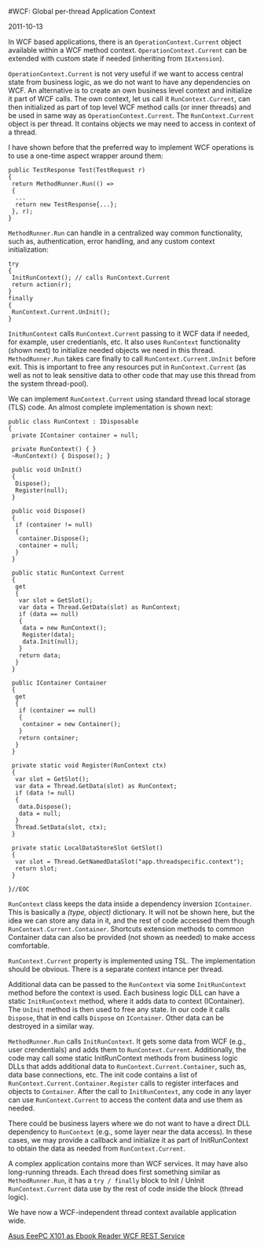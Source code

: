 #WCF: Global per-thread Application Context

2011-10-13

<!--- tags: csharp wcf -->

In WCF based applications, there is an `OperationContext.Current` object available within a WCF method context. `OperationContext.Current` can be extended with custom state if needed (inheriting from `IExtension`).

`OperationContext.Current` is not very useful if we want to access central state from business logic, as we do not want to have any dependencies on WCF. An alternative is to create an own business level context and initialize it part of WCF calls. The own context, let us call it `RunContext.Current`, can then initialized as part of top level WCF method calls (or inner threads) and be used in same way as `OperationContext.Current`. The `RunContext.Current` object is per thread. It contains objects we may need to access in context of a thread.

I have shown before that the preferred way to implement WCF operations is to use a one-time aspect wrapper around them:

```
public TestResponse Test(TestRequest r)
{
 return MethodRunner.Run(() =>
 {
  ...
  return new TestResponse{...};
 }, r);
}
```
`MethodRunner.Run` can handle in a centralized way common functionality, such as, authentication, error handling, and any custom context initialization:
```
try
{
 InitRunContext(); // calls RunContext.Current
 return action(r);
}
finally
{
 RunContext.Current.UnInit();
}
```
`InitRunContext` calls `RunContext.Current` passing to it WCF data if needed, for example, user credentianls, etc. It also uses `RunContext` functionality (shown next) to initialize needed objects we need in this thread. `MethodRunner.Run` takes care finally to call `RunContext.Current.UnInit` before exit. This is important to free any resources put in `RunContext.Current` (as well as not to leak sensitive data to other code that may use this thread from the system thread-pool).

We can implement `RunContext.Current` using standard thread local storage (TLS) code. An almost complete implementation is shown next:

```
public class RunContext : IDisposable
{
 private IContainer container = null; 
 
 private RunContext() { }
 ~RunContext() { Dispose(); }

 public void UnInit()
 {
  Dispose();
  Register(null);
 }
  
 public void Dispose()
 {
  if (container != null)
  {
   container.Dispose();
   container = null;
  }
 }

 public static RunContext Current
 {
  get
  {
   var slot = GetSlot();
   var data = Thread.GetData(slot) as RunContext;
   if (data == null)
   {
    data = new RunContext();
    Register(data);
    data.Init(null);
   }
   return data;
  }
 }

 public IContainer Container
 {
  get
  {
   if (container == null)
   {
    container = new Container();
   }
   return container;
  }
 }

 private static void Register(RunContext ctx)
 {
  var slot = GetSlot();
  var data = Thread.GetData(slot) as RunContext;
  if (data != null)
  {
   data.Dispose();
   data = null;
  }
  Thread.SetData(slot, ctx);
 }

 private static LocalDataStoreSlot GetSlot()
 {
  var slot = Thread.GetNamedDataSlot("app.threadspecific.context");
  return slot;
 }

}//EOC
```

`RunContext` class keeps the data inside a dependency inversion `IContainer`. This is basically a *(type, object)* dictionary. It will not be shown here, but the idea we can store any data in it, and the rest of code accessed them though `RunContext.Current.Container`. Shortcuts extension methods to common Container data can also be provided (not shown as needed) to make access comfortable.

`RunContext.Current` property is implemented using TSL. The implementation should be obvious. There is a separate context intance per thread.

Additional data can be passed to the `RunContext` via some `InitRunContext` method before the context is used. Each business logic DLL can have a static `InitRunContext` method, where it adds data to context (IContainer). The `UnInit` method is then used to free any state. In our code it calls `Dispose`, that in end calls `Dispose` on `IContainer`. Other data can be destroyed in a similar way.

`MethodRunner.Run` calls `InitRunContext`. It gets some data from WCF (e.g., user crendentials) and adds them to `RunContext.Current`. Additionally, the code may call some static InitRunContext methods from business logic DLLs that adds additional data to `RunContext.Current.Container`, such as, data base connections, etc. The init code contains a list of `RunContext.Current.Container.Register` calls to register interfaces and objects to `Container`. After the call to `InitRunContext`, any code in any layer can use `RunContext.Current` to access the content data and use them as needed.

There could be business layers where we do not want to have a direct DLL dependency to `RunContext` (e.g., some layer near the data access). In these cases, we may provide a callback and initialize it as part of InitRunContext to obtain the data as needed from `RunContext.Current`.

A complex application contains more than WCF services. It may have also long-running threads. Each thread does first something similar as `MethodRunner.Run`, it has a `try / finally` block to Init / UnInit `RunContext.Current` data use by the rest of code inside the block (thread logic).

We have now a WCF-independent thread context available application wide.

<ins class='nfooter'><a rel='prev' id='fprev' href='#blog/2012/2012-06-02-Asus-EeePC-X101-as-Ebook-Reader.md'>Asus EeePC X101 as Ebook Reader</a> <a rel='next' id='fnext' href='#blog/2011/2011-10-12-WCF-REST-Service.md'>WCF REST Service</a></ins>
